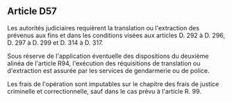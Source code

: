 Article D57
----
Les autorités judiciaires requièrent la translation ou l'extraction des prévenus
aux fins et dans les conditions visées aux articles D. 292 à D. 296, D. 297 à D.
299 et D. 314 à D. 317.

Sous réserve de l'application éventuelle des dispositions du deuxième alinéa de
l'article R94, l'exécution des réquisitions de translation ou d'extraction est
assurée par les services de gendarmerie ou de police.

Les frais de l'opération sont imputables sur le chapitre des frais de justice
criminelle et correctionnelle, sauf dans le cas prévu à l'article R. 99.
